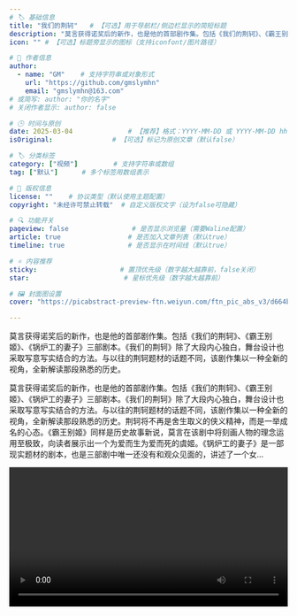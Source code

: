 ```yaml
---
# 🏷️ 基础信息
title: "我们的荆轲"   # 【可选】用于导航栏/侧边栏显示的简短标题
description: "莫言获得诺奖后的新作，也是他的首部剧作集。包括《我们的荆轲》、《霸王别姬》、《锅炉工的妻子》三部剧本。《我们的荆轲》除了大段内心独白，舞台设计也采取写意写实结合的方法。与以往的荆轲题材的话题不同，该剧作集以一种全新的视角，全新解读那段熟悉的历史。" # 【SEO优化】用于搜索引擎显示的描述
icon: "" # 【可选】标题旁显示的图标（支持iconfont/图片路径）

# 👤 作者信息
author: 
  - name: "GM"    # 支持字符串或对象形式
    url: "https://github.com/gmslymhn" 
    email: "gmslymhn@163.com"
# 或简写: author: "你的名字" 
# 关闭作者显示: author: false

# 🕒 时间与原创
date: 2025-03-04              # 【推荐】格式：YYYY-MM-DD 或 YYYY-MM-DD hh:mm:ss
isOriginal:               # 【可选】标记为原创文章（默认false）

# 🏷️ 分类标签
category: ["视频"]         # 支持字符串或数组
tag: ["默认"]      # 多个标签用数组表示

# 📜 版权信息
license: ""    # 协议类型（默认使用主题配置）
copyright: "未经许可禁止转载"  # 自定义版权文字（设为false可隐藏）

# 🔍 功能开关
pageview: false                # 是否显示浏览量（需要Waline配置）
article: true                 # 是否加入文章列表（默认true）
timeline: true                # 是否显示在时间线（默认true）

# ⭐ 内容推荐
sticky:                     # 置顶优先级（数字越大越靠前，false关闭）
star:                        # 星标优先级（数字越大越靠前）

# 🖼️ 封面图设置
cover: "https://picabstract-preview-ftn.weiyun.com/ftn_pic_abs_v3/d664bba3ecf824fa7e80643b8157650894d5b009bc1e4db7592c6695b2afa82dc7d4b673cc38099b5227595d2ded0ad0?pictype=scale&from=30013&version=3.3.3.3&fname=2025-05-16Phgoo.jpg&size=750"  # 文章卡片封面图（建议尺寸：1200×600）

---
```

莫言获得诺奖后的新作，也是他的首部剧作集。包括《我们的荆轲》、《霸王别姬》、《锅炉工的妻子》三部剧本。《我们的荆轲》除了大段内心独白，舞台设计也采取写意写实结合的方法。与以往的荆轲题材的话题不同，该剧作集以一种全新的视角，全新解读那段熟悉的历史。
<!-- more -->
莫言获得诺奖后的新作，也是他的首部剧作集。包括《我们的荆轲》、《霸王别姬》、《锅炉工的妻子》三部剧本。《我们的荆轲》除了大段内心独白，舞台设计也采取写意写实结合的方法。与以往的荆轲题材的话题不同，该剧作集以一种全新的视角，全新解读那段熟悉的历史。荆轲将不再是舍生取义的侠义精神，而是一举成名的心态。《霸王别姬》同样是历史故事新说，莫言在该剧中将刻画人物的理念运用至极致，向读者展示出一个为爱而生为爱而死的虞姬。《锅炉工的妻子》是一部现实题材的剧本，也是三部剧中唯一还没有和观众见面的，讲述了一个女...


<video width="100%" controls> <source src="https://vercel-lz.tyut.tech/api/lz?fid=i2yYD2wevtti&pwd=dzp3&isNewd=https://innlab.lanzn.com" type="video/mp4"> 您的浏览器不支持MP3播放 </video>
